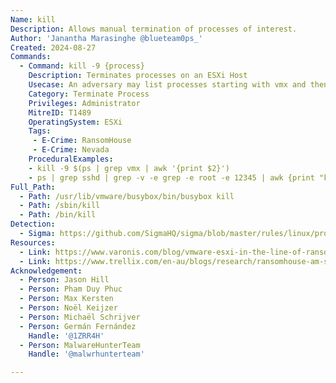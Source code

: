 ```yaml
---
Name: kill
Description: Allows manual termination of processes of interest.
Author: 'Janantha Marasinghe @blueteam0ps_'
Created: 2024-08-27
Commands:
  - Command: kill -9 {process}
    Description: Terminates processes on an ESXi Host
    Usecase: An adversary may list processes starting with vmx and then extracts the second column from the output and uses it to terminate the process. Further, research indicates that adversaries enumerate ssh sessions by non-root users and sends a kill signal 9 to terminate them. This ceases ssh sessions initiated by legitimate users and allows the adversary to operate further using root user account.
    Category: Terminate Process
    Privileges: Administrator
    MitreID: T1489
    OperatingSystem: ESXi
    Tags:
     - E-Crime: RansomHouse
     - E-Crime: Nevada
    ProceduralExamples: 
    - kill -9 $(ps | grep vmx | awk '{print $2}')
    - ps | grep sshd | grep -v -e grep -e root -e 12345 | awk {print "kill -9", $2} | sh
Full_Path:
  - Path: /usr/lib/vmware/busybox/bin/busybox kill
  - Path: /sbin/kill
  - Path: /bin/kill
Detection:
  - Sigma: https://github.com/SigmaHQ/sigma/blob/master/rules/linux/process_creation/proc_creation_lnx_esxcli_vm_kill.yml
Resources:
  - Link: https://www.varonis.com/blog/vmware-esxi-in-the-line-of-ransomware-fire
  - Link: https://www.trellix.com/en-au/blogs/research/ransomhouse-am-see/
Acknowledgement:
  - Person: Jason Hill
  - Person: Pham Duy Phuc
  - Person: Max Kersten
  - Person: Noël Keijzer
  - Person: Michaël Schrijver
  - Person: Germán Fernández
    Handle: '@1ZRR4H'
  - Person: MalwareHunterTeam
    Handle: '@malwrhunterteam'

---
```

